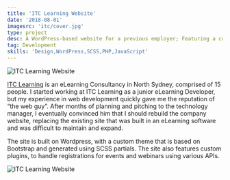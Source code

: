 ```yaml
---
title: 'ITC Learning Website'
date: '2018-08-01'
imagesrc: 'itc/cover.jpg'
type: project
desc: A WordPress-based website for a previous employer; Featuring a custom theme and registrations for webinars and events.
tag: Development
skills: 'Design,WordPress,SCSS,PHP,JavaScript'
---
```


![ITC Learning Website](https://files.nathansimpson.design/portfolio/itc/2.jpg 'ITC Learning Website')

[ITC Learning](https://www.itclearning.com.au) is an eLearning Consultancy in North Sydney, comprised of 15 people. I started working at ITC Learning as a junior eLearning Developer, but my experience in web development quickly gave me the reputation of “the web guy”. After months of planning and pitching to the technology manager, I eventually convinced him that I should rebuild the company website, replacing the existing site that was built in an eLearning software and was difficult to maintain and expand.

The site is built on Wordpress, with a custom theme that is based on Bootstrap and generated using SCSS partials. The site also features custom plugins, to handle registrations for events and webinars using various APIs.

![ITC Learning Website](https://files.nathansimpson.design/portfolio/itc/1.jpg 'ITC Learning Website')
